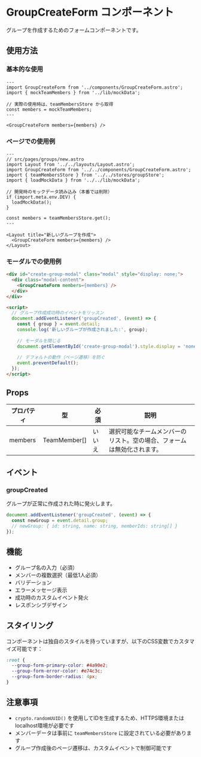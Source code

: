 # GroupCreateForm コンポーネント

グループを作成するためのフォームコンポーネントです。

## 使用方法

### 基本的な使用

```astro
---
import GroupCreateForm from '../components/GroupCreateForm.astro';
import { mockTeamMembers } from '../lib/mockData';

// 実際の使用時は、teamMembersStore から取得
const members = mockTeamMembers;
---

<GroupCreateForm members={members} />
```

### ページでの使用例

```astro
---
// src/pages/groups/new.astro
import Layout from '../../layouts/Layout.astro';
import GroupCreateForm from '../../components/GroupCreateForm.astro';
import { teamMembersStore } from '../../stores/groupStore';
import { loadMockData } from '../../lib/mockData';

// 開発時のモックデータ読み込み（本番では削除）
if (import.meta.env.DEV) {
  loadMockData();
}

const members = teamMembersStore.get();
---

<Layout title="新しいグループを作成">
  <GroupCreateForm members={members} />
</Layout>
```

### モーダルでの使用例

```html
<div id="create-group-modal" class="modal" style="display: none;">
  <div class="modal-content">
    <GroupCreateForm members={members} />
  </div>
</div>

<script>
  // グループ作成成功時のイベントをリッスン
  document.addEventListener('groupCreated', (event) => {
    const { group } = event.detail;
    console.log('新しいグループが作成されました:', group);
    
    // モーダルを閉じる
    document.getElementById('create-group-modal').style.display = 'none';
    
    // デフォルトの動作（ページ遷移）を防ぐ
    event.preventDefault();
  });
</script>
```

## Props

| プロパティ | 型 | 必須 | 説明 |
|-----------|-----|------|------|
| members | TeamMember[] | いいえ | 選択可能なチームメンバーのリスト。空の場合、フォームは無効化されます。 |

## イベント

### groupCreated

グループが正常に作成された時に発火します。

```javascript
document.addEventListener('groupCreated', (event) => {
  const newGroup = event.detail.group;
  // newGroup: { id: string, name: string, memberIds: string[] }
});
```

## 機能

- グループ名の入力（必須）
- メンバーの複数選択（最低1人必須）
- バリデーション
- エラーメッセージ表示
- 成功時のカスタムイベント発火
- レスポンシブデザイン

## スタイリング

コンポーネントは独自のスタイルを持っていますが、以下のCSS変数でカスタマイズ可能です：

```css
:root {
  --group-form-primary-color: #4a90e2;
  --group-form-error-color: #e74c3c;
  --group-form-border-radius: 4px;
}
```

## 注意事項

- `crypto.randomUUID()` を使用してIDを生成するため、HTTPS環境またはlocalhost環境が必要です
- メンバーデータは事前に `teamMembersStore` に設定されている必要があります
- グループ作成後のページ遷移は、カスタムイベントで制御可能です 